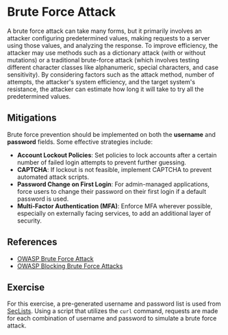# Brute Force Attack

A brute force attack can take many forms, but it primarily involves an attacker configuring predetermined values, making requests to a server using those values, and analyzing the response. To improve efficiency, the attacker may use methods such as a dictionary attack (with or without mutations) or a traditional brute-force attack (which involves testing different character classes like alphanumeric, special characters, and case sensitivity). By considering factors such as the attack method, number of attempts, the attacker's system efficiency, and the target system's resistance, the attacker can estimate how long it will take to try all the predetermined values.

## Mitigations

Brute force prevention should be implemented on both the **username** and **password** fields. Some effective strategies include:

- **Account Lockout Policies**: Set policies to lock accounts after a certain number of failed login attempts to prevent further guessing.
- **CAPTCHA**: If lockout is not feasible, implement CAPTCHA to prevent automated attack scripts.
- **Password Change on First Login**: For admin-managed applications, force users to change their password on their first login if a default password is used.
- **Multi-Factor Authentication (MFA)**: Enforce MFA wherever possible, especially on externally facing services, to add an additional layer of security.

## References

- [OWASP Brute Force Attack](https://owasp.org/www-community/attacks/Brute_force_attack)
- [OWASP Blocking Brute Force Attacks](https://owasp.org/www-community/controls/Blocking_Brute_Force_Attacks)

## Exercise

For this exercise, a pre-generated username and password list is used from [SecLists](https://github.com/danielmiessler/SecLists/tree/master). Using a script that utilizes the `curl` command, requests are made for each combination of username and password to simulate a brute force attack.



